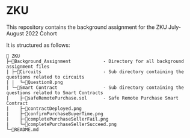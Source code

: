 # ZKU

This repository contains the background assignment for the ZKU July-August 2022 Cohort

It is structured as follows:

```
📁 ZKU
├─📁Background_Assignment         	- Directory for all background assignment files
| ├─📁Circuits                    	- Sub directory containing the questions related to circuits
| |  └─📄Question8.png 
| └─📁Smart Contract              	- Sub directory containing the questions related to Smart Contracts 
|    ├─📄safeRemotePurchase.sol   	- Safe Remote Purchase Smart Contract
|    ├─📄contractDeployed.png     	      
|    ├─📄confirmPurchaseBuyerTime.png              
|    ├─📄completePurchaseSellerFail.png              
|    └─📄completePurchaseSellerSucceed.png
└─📄README.md
```
